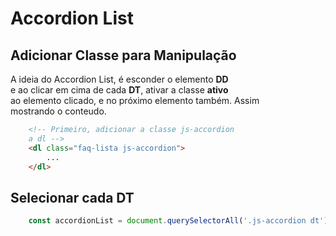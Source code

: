 # Accordion List

## Adicionar Classe para Manipulação

A ideia do Accordion List, é esconder o elemento **DD** <br>
e ao clicar em cima de cada **DT**, ativar a classe **ativo** <br>
ao elemento clicado, e no próximo elemento também. Assim <br>
mostrando o conteudo.

```html
    <!-- Primeiro, adicionar a classe js-accordion
    a dl -->
    <dl class="faq-lista js-accordion">
        ...
    </dl>
```

## Selecionar cada DT

```js
    const accordionList = document.querySelectorAll('.js-accordion dt');
```